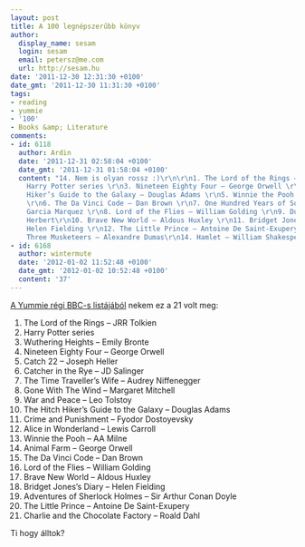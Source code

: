 ```yaml
---
layout: post
title: A 100 legnépszerűbb könyv
author:
  display_name: sesam
  login: sesam
  email: petersz@me.com
  url: http://sesam.hu
date: '2011-12-30 12:31:30 +0100'
date_gmt: '2011-12-30 11:31:30 +0100'
tags:
- reading
- yummie
- '100'
- Books &amp; Literature
comments:
- id: 6118
  author: Ardin
  date: '2011-12-31 02:58:04 +0100'
  date_gmt: '2011-12-31 01:58:04 +0100'
  content: "14. Nem is olyan rossz :)\r\n\r\n1. The Lord of the Rings – JRR Tolkien\r\n2.
    Harry Potter series \r\n3. Nineteen Eighty Four – George Orwell \r\n4. The Hitch
    Hiker’s Guide to the Galaxy – Douglas Adams \r\n5. Winnie the Pooh – AA Milne
    \r\n6. The Da Vinci Code – Dan Brown \r\n7. One Hundred Years of Solitude – Gabriel
    Garcia Marquez \r\n8. Lord of the Flies – William Golding \r\n9. Dune – Frank
    Herbert\r\n10. Brave New World – Aldous Huxley \r\n11. Bridget Jones’s Diary –
    Helen Fielding \r\n12. The Little Prince – Antoine De Saint-Exupery \r\n13. The
    Three Musketeers – Alexandre Dumas\r\n14. Hamlet – William Shakespeare"
- id: 6168
  author: wintermute
  date: '2012-01-02 11:52:48 +0100'
  date_gmt: '2012-01-02 10:52:48 +0100'
  content: '37'
---
```


[A Yummie régi BBC-s listájából](http://yummie.hu/archives/2011/12/24/a-100-legnepszerubb-konyv) nekem ez a 21 volt meg:

  1. The Lord of the Rings – JRR Tolkien
  2. Harry Potter series
  3. Wuthering Heights – Emily Bronte
  4. Nineteen Eighty Four – George Orwell
  5. Catch 22 – Joseph Heller
  6. Catcher in the Rye – JD Salinger
  7. The Time Traveller’s Wife – Audrey Niffenegger
  8. Gone With The Wind – Margaret Mitchell
  9. War and Peace – Leo Tolstoy
  10. The Hitch Hiker’s Guide to the Galaxy – Douglas Adams
  11. Crime and Punishment – Fyodor Dostoyevsky
  12. Alice in Wonderland – Lewis Carroll
  13. Winnie the Pooh – AA Milne
  14. Animal Farm – George Orwell
  15. The Da Vinci Code – Dan Brown
  16. Lord of the Flies – William Golding
  17. Brave New World – Aldous Huxley
  18. Bridget Jones’s Diary – Helen Fielding
  19. Adventures of Sherlock Holmes – Sir Arthur Conan Doyle
  20. The Little Prince – Antoine De Saint-Exupery
  21. Charlie and the Chocolate Factory – Roald Dahl



Ti hogy álltok?
